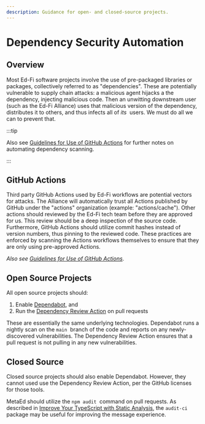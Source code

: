 ```yaml
---
description: Guidance for open- and closed-source projects.
---
```


# Dependency Security Automation

## Overview

Most Ed-Fi software projects involve the use of pre-packaged libraries or
packages, collectively referred to as "dependencies". These are potentially
vulnerable to supply chain attacks: a malicious agent hijacks a the dependency,
injecting malicious code. Then an unwitting downstream user (such as the Ed-Fi
Alliance) uses that malicious version of the dependency, distributes it to
others, and thus infects all of *its*  users. We must do all we can to prevent
that.

:::tip

Also see
[Guidelines for Use of GitHub Actions](./guidelines-for-use-of-github-actions.md)
for further notes on automating dependency scanning.

:::

## GitHub Actions

Third party GitHub Actions used by Ed-Fi workflows are potential vectors for
attacks. The Alliance will automatically trust all Actions published by GitHub
under the "actions" organization (example: "actions/cache"). Other actions
should reviewed by the Ed-Fi tech team before they are approved for us. This
review should be a deep inspection of the source code. Furthermore, GitHub
Actions should utilize commit hashes instead of version numbers, thus pinning to
the reviewed code. These practices are enforced by scanning the Actions
workflows themselves to ensure that they are only using pre-approved Actions.

*Also see
[Guidelines for Use of GitHub Actions](./guidelines-for-use-of-github-actions)*.

## Open Source Projects

All open source projects should:

1. Enable
   [Dependabot](https://docs.github.com/en/code-security/getting-started/dependabot-quickstart-guide),
   and
2. Run the
   [Dependency Review Action](https://github.com/actions/dependency-review-action)
   on pull requests

These are essentially the same underlying technologies. Dependabot runs a
nightly scan on the `main`  branch of the code and reports on any
newly-discovered vulnerabilities. The Dependency Review Action ensures that a
pull request is not pulling in any new vulnerabilities.

## Closed Source

Closed source projects should also enable Dependabot. However, they cannot used
use the Dependency Review Action, per the GitHub licenses for those tools.

MetaEd should utilize the `npm audit`  command on pull requests. As described in
[Improve Your TypeScript with Static Analysis](https://nikgrozev.com/2020/03/22/improve-your-typescript-with-static-analysis/#dep-audit),
the `audit-ci`  package may be useful for improving the message experience.
